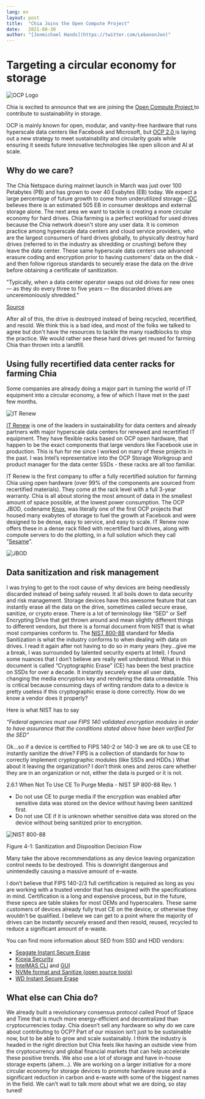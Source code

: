 ```yaml
---
lang: en
layout: post
title:  "Chia Joins the Open Compute Project"
date:   2021-08-30
author: "[Jonmichael Hands](https://twitter.com/LebanonJon)"
---
```


# Targeting a circular economy for storage

![OCP Logo](/assets/blog/OCP.png "OCP Comunity Member")


Chia is excited to announce that we are joining the [Open Compute Project ](https://www.opencompute.org/)to contribute to sustainability in storage.

OCP is mainly known for open, modular, and vanity-free hardware that runs hyperscale data centers like Facebook and Microsoft, but [OCP 2.0 ](https://www.opencompute.org/blog/introducing-ocp-20)is laying out a new strategy to meet sustainability and circularity goals while ensuring it seeds future innovative technologies like open silicon and AI at scale.


## Why do we care?

The Chia Netspace during mainnet launch in March was just over 100 Petabytes (PB) and has grown to over 40 Exabytes (EB) today. We expect a large percentage of future growth to come from underutilized storage – [IDC ](https://idcdocserv.com/US47836321)believes there is an estimated 505 EB in consumer desktops and external storage alone. The next area we want to tackle is creating a more circular economy for hard drives. Chia farming is a perfect workload for used drives because the Chia network doesn't store any user data. It is common practice among hyperscale data centers and cloud service providers, who are the largest consumers of hard drives globally, to physically destroy hard drives (referred to in the industry as shredding or crushing) before they leave the data center. These same hyperscale data centers use advanced erasure coding and encryption prior to having customers' data on the disk - and then follow rigorous standards to securely erase the data on the drive before obtaining a certificate of sanitization.

"Typically, when a data center operator swaps out old drives for new ones — as they do every three to five years — the discarded drives are unceremoniously shredded."

[Source](https://grist.org/technology/can-you-recycle-a-hard-drive-google-is-quietly-trying-to-find-out/)

After all of this, the drive is destroyed instead of being recycled, recertified, and resold. We think this is a bad idea, and most of the folks we talked to agree but don't have the resources to tackle the many roadblocks to stop the practice. We would rather see these hard drives get reused for farming Chia than thrown into a landfill.

## Using fully recertified data center racks for farming Chia

Some companies are already doing a major part in turning the world of IT equipment into a circular economy, a few of which I have met in the past few months.

![IT Renew](/assets/blog/itrenew.png "IT Renew")

[IT Renew](https://www.itrenew.com/) is one of the leaders in sustainability for data centers and already partners with major hyperscale data centers for renewed and recertified IT equipment. They have flexible racks based on OCP open hardware, that happen to be the exact components that large vendors like Facebook use in production. This is fun for me since I worked on many of these projects in the past. I was Intel’s representative into the OCP Storage Workgroup and product manager for the data center SSDs - these racks are all too familiar.

IT Renew is the first company to offer a fully recertified solution for farming Chia using open hardware (over 99% of the components are sourced from recertified materials). They come at the rack level with a full 3-year warranty. Chia is all about storing the most amount of data in the smallest amount of space possible, at the lowest power consumption. The OCP JBOD, codename [Knox](https://github.com/facebookarchive/opencompute/blob/master/open_vault/spec/Open_Vault_Storage_Specification_v0.5.pdf), was literally one of the first OCP projects that housed many exabytes of storage to fuel the growth at Facebook and were designed to be dense, easy to service, and easy to scale. IT Renew now offers these in a dense rack filled with recertified hard drives, along with compute servers to do the plotting, in a full solution which they call “[Sesame](https://www.itrenew.com/sesame/)”.

![JBOD](/assets/blog/knox.png "Knox")

## Data sanitization and risk management

I was trying to get to the root cause of why devices are being needlessly discarded instead of being safely reused. It all boils down to data security and risk management. Storage devices have this awesome feature that can instantly erase all the data on the drive, sometimes called secure erase, sanitize, or crypto erase. There is a lot of terminology like “SED” or Self Encrypting Drive that get thrown around and mean slightly different things to different vendors, but there is a formal document from NIST that is what most companies conform to. The [NIST 800-88](http://dx.doi.org/10.6028/NIST.SP.800-88r1) standard for Media Sanitization is what the industry conforms to when dealing with data on drives. I read it again after not having to do so in many years (hey...give me a break, I was surrounded by talented security experts at Intel). I found some nuances that I don’t believe are really well understood. What in this document is called “Cryptographic Erase” (CE) has been the best practice on SSDs for over a decade. It instantly securely erase all user data, changing the media encryption key and rendering the data unreadable. This is critical because consuming days of writing random data to a device is pretty useless if this cryptographic erase is done correctly. How do we know a vendor does it properly?

Here is what NIST has to say

_“Federal agencies must use FIPS 140 validated encryption modules in order to have assurance that the conditions stated above have been verified for the SED”_

Ok...so if a device is certified to FIPS 140-2 or 140-3 we are ok to use CE to instantly sanitize the drive? FIPS is a collection of standards for how to correctly implement cryptographic modules (like SSDs and HDDs.) What about it leaving the organization? I don’t think ones and zeros care whether they are in an organization or not, either the data is purged or it is not.

2.6.1 When Not To Use CE To Purge Media - NIST SP 800-88 Rev. 1
* Do not use CE to purge media if the encryption was enabled after sensitive data was stored on the device without having been sanitized first.
* Do not use CE if it is unknown whether sensitive data was stored on the device without being sanitized prior to encryption.

![NIST 800-88](/assets/blog/nist80088.png "NIST")

Figure 4-1: Sanitization and Disposition Decision Flow

Many take the above recommendations as any device leaving organization control needs to be destroyed. This is downright dangerous and unintendedly causing a massive amount of e-waste.

I don’t believe that FIPS 140-2/3 full certification is required as long as you are working with a trusted vendor that has designed with the specifications in mind. Certification is a long and expensive process, but in the future, these specs are table stakes for most OEMs and hyperscalers. These same customers of devices already fully trust CE on the device, or otherwise they wouldn’t be qualified. I believe we can get to a point where the majority of drives can be instantly securely erased and then resold, reused, recycled to reduce a significant amount of e-waste.

You can find more information about SED from SSD and HDD vendors:

* [Seagate Instant Secure Erase](https://www.seagate.com/files/www-content/solutions-content/security-and-encryption/en-gb/docs/seagate-instant-secure-erase-deployment-options-tp627-2-1502gb.pdf)
* [Kioxia Security](https://business.kioxia.com/en-us/ssd/security.html)
* [IntelMAS CLI](https://www.intel.com/content/www/us/en/download/19520/intel-memory-and-storage-tool-cli-command-line-interface.html) and [GUI](https://www.intel.com/content/www/us/en/download/19543/intel-memory-and-storage-tool-gui.html?v=t)
* [NVMe format and Sanitize (open source tools)](https://nvmexpress.org/open-source-nvme-management-utility-nvme-command-line-interface-nvme-cli/)
* [WD Instant Secure Erase ](https://documents.westerndigital.com/content/dam/doc-library/en_us/assets/public/western-digital/collateral/tech-brief/tech-brief-instant-secure-erase-overview.pdf)


## What else can Chia do?

We already built a revolutionary consensus protocol called Proof of Space and Time that is much more energy-efficient and decentralized than cryptocurrencies today. Chia doesn’t sell any hardware so why do we care about contributing to OCP? Part of our mission isn’t just to be sustainable now, but to be able to grow and scale sustainably. I think the industry is headed in the right direction but Chia feels like having an outside view from the cryptocurrency and global financial markets that can help accelerate these positive trends. We also use a lot of storage and have in-house storage experts (ahem…). We are working on a larger initiative for a more circular economy for storage devices to promote hardware reuse and a significant reduction in carbon and e-waste with some of the biggest names in the field. We can’t wait to talk more about what we are doing, so stay tuned!
